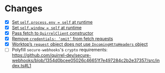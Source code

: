 # Changes
- [x] [Set `self.process.env = self` at runtime](https://github.com/tiltcamp/worktop-quirrel/blob/b7dbacaa8b7a5927a3455007690314da21b0f14c/src/index.ts#L12-L14)
- [x] [Set `self.window = self` at runtime](https://github.com/tiltcamp/worktop-quirrel/blob/b7dbacaa8b7a5927a3455007690314da21b0f14c/src/index.ts#L21-L25)
- [x] [Pass fetch to `QuirrelClient` constructor](https://github.com/tiltcamp/worktop-quirrel/blob/b7dbacaa8b7a5927a3455007690314da21b0f14c/src/client.ts#L7)
- [x] [Remove `credentials: ‘omit’` from fetch requests](https://github.com/tiltcamp/worktop-quirrel/blob/b7dbacaa8b7a5927a3455007690314da21b0f14c/src/client.ts#L11-L12)
- [x] [Worktop’s `request` object does not use `IncomingHttpHeaders` object](https://github.com/tiltcamp/worktop-quirrel/blob/b7dbacaa8b7a5927a3455007690314da21b0f14c/src/index.ts#L109)
- [ ] Polyfill `secure-webhooks`'s `crypto` requirements: https://github.com/quirrel-dev/secure-webhooks/blob/1354d0bcee05026c46651f7e497284c2b2e37357/src/index.ts#L1
